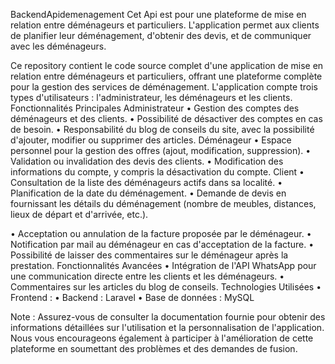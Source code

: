 BackendApidemenagement
Cet Api est pour une plateforme de mise en relation entre déménageurs et particuliers. L'application permet aux clients de planifier leur déménagement, d'obtenir des devis, et de communiquer avec les déménageurs.

Ce repository contient le code source complet d'une application de mise en relation entre déménageurs et particuliers, offrant une plateforme complète pour la gestion des services de déménagement. L'application compte trois types d'utilisateurs : l'administrateur, les déménageurs et les clients. Fonctionnalités Principales Administrateur • Gestion des comptes des déménageurs et des clients. • Possibilité de désactiver des comptes en cas de besoin. • Responsabilité du blog de conseils du site, avec la possibilité d'ajouter, modifier ou supprimer des articles. Déménageur • Espace personnel pour la gestion des offres (ajout, modification, suppression). • Validation ou invalidation des devis des clients. • Modification des informations du compte, y compris la désactivation du compte. Client • Consultation de la liste des déménageurs actifs dans sa localité. • Planification de la date du déménagement. • Demande de devis en fournissant les détails du déménagement (nombre de meubles, distances, lieux de départ et d'arrivée, etc.).

• Acceptation ou annulation de la facture proposée par le déménageur. • Notification par mail au déménageur en cas d'acceptation de la facture. • Possibilité de laisser des commentaires sur le déménageur après la prestation. Fonctionnalités Avancées • Intégration de l'API WhatsApp pour une communication directe entre les clients et les déménageurs. • Commentaires sur les articles du blog de conseils. Technologies Utilisées • Frontend : • Backend : Laravel • Base de données : MySQL

Note : Assurez-vous de consulter la documentation fournie pour obtenir des informations détaillées sur l'utilisation et la personnalisation de l'application. Nous vous encourageons également à participer à l'amélioration de cette plateforme en soumettant des problèmes et des demandes de fusion.

